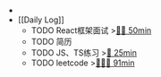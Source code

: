 -
- [[Daily Log]]
	- TODO React框架面试 >[🍅🍅 50min](#agenda-pomo://?t=f-1691395268834-1500%2Cf-1691396899023-1500)
	- TODO 简历
	- TODO JS、TS练习 >[🍅 25min](#agenda-pomo://?t=f-1691386297878-1500)
	- TODO leetcode >[🍅🍅🍅 91min](#agenda-pomo://?t=f-1691399774767-1500%2Cp-1691403726418-943%2Cf-1691417810491-1500%2Cf-1691420046533-1500)